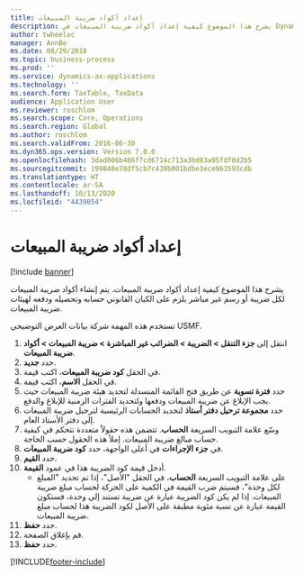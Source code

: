 ```yaml
---
title: إعداد أكواد ضريبة المبيعات
description: يشرح هذا الموضوع كيفية إعداد ‏‫أكواد ضريبة المبيعات‬ في Dynamics 365 Finance.
author: twheeloc
manager: AnnBe
ms.date: 08/29/2018
ms.topic: business-process
ms.prod: ''
ms.service: dynamics-ax-applications
ms.technology: ''
ms.search.form: TaxTable, TaxData
audience: Application User
ms.reviewer: roschlom
ms.search.scope: Core, Operations
ms.search.region: Global
ms.author: roschlom
ms.search.validFrom: 2016-06-30
ms.dyn365.ops.version: Version 7.0.0
ms.openlocfilehash: 3dad006b486f7cd6714c713a3bd83a95fdf0d2b5
ms.sourcegitcommit: 199848e78df5cb7c439b001bdbe1ece963593cdb
ms.translationtype: HT
ms.contentlocale: ar-SA
ms.lasthandoff: 10/13/2020
ms.locfileid: "4439854"
---
```

# <a name="set-up-sales-tax-codes"></a>إعداد أكواد ضريبة المبيعات

[!include [banner](../../includes/banner.md)]

يشرح هذا الموضوع كيفية إعداد ‏‫أكواد ضريبة المبيعات‬. يتم إنشاء أكواد ضريبة المبيعات لكل ضريبة أو رسم غير مباشر يلزم على الكيان القانوني حسابه وتحصيله ودفعه لهيئات ضريبة المبيعات.

تستخدم هذه المهمة شركة بيانات العرض التوضيحي USMF.

1. انتقل إلى **جزء التنقل > الضريبة > الضرائب غير المباشرة > ضريبة المبيعات > أكواد ضريبة المبيعات**.
2. حدد **جديد**.
3. في الحقل **كود ضريبة المبيعات**، اكتب قيمة.
4. في الحقل **الاسم**، اكتب قيمة.
5. حدد **فترة تسوية** عن طريق فتح القائمة المنسدلة لتحديد هيئة ضريبة المبيعات حيث يجب الإبلاغ عن ضريبة المبيعات ودفعها ولتحديد الفترات الزمنية للإبلاغ والدفع.
6. حدد **مجموعة ترحيل دفتر أستاذ** لتحديد الحسابات الرئيسية لترحيل ضريبة المبيعات إلى دفتر الأستاذ العام.
7. وسّع علامة التبويب السريعة **الحساب**. تتضمن هذه حقولاً متعددة تتحكم في كيفية حساب مبالغ ضريبة المبيعات. إملأ هذه الحقول حسب الحاجة.  
8. في **جزء الإجراءات** في أعلى الواجهة، حدد **كود ضريبة المبيعات**.
9. حدد **القيم**.
10. أدخل قيمة كود الضريبة هذا في عمود **القيمة**.
    - على علامة التبويب السريعة **الحساب**، في الحقل "الأصل‬"، إذا تم تحديد "المبلغ لكل وحدة‬"، فسيتم ضرب القيمة في الكمية على الحركة لحساب مبلغ ضريبة المبيعات.  إذا لم يكن كود الضريبة عبارة عن ضريبة تستند إلى وحدة، فستكون القيمة عبارة عن نسبة مئوية مطبقة على الأصل لكود الضريبة هذا لحساب مبلغ ضريبة المبيعات.     
11. حدد **حفظ**.
12. قم بإغلاق الصفحة.
13. حدد **حفظ**.



[!INCLUDE[footer-include](../../../includes/footer-banner.md)]